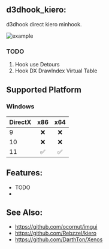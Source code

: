## d3dhook_kiero:
d3dhook direct kiero minhook. 

![example](https://raw.githubusercontent.com/marlkiller/d3dhook_kiero/master/image/eg.gif)

### TODO
1. Hook use Detours 
2. Hook DX DrawIndex Virtual Table

## Supported Platform

### Windows
| DirectX                             | x86 | x64 |
| :---------------------------------- | :------: | :----: | 
| 9   |    ❌    |   ❌   | 
| 10  |    ❌    |   ❌   |
| 11  |    ✅    |   ✅   |  

## Features:
- TODO
- 


## See Also:
- https://github.com/ocornut/imgui
- https://github.com/Rebzzel/kiero
- https://github.com/DarthTon/Xenos
